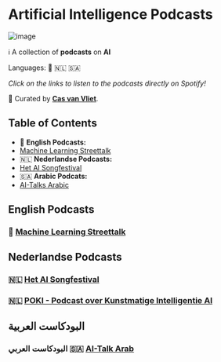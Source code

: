 # Artificial Intelligence Podcasts

![image](https://github.com/cas-van-vliet/cas-van-vliet/assets/146363448/12512d42-e0e2-452a-9d4b-ce683b1cc906)

ℹ️ A collection of **podcasts** on **AI** 

Languages: 🏴󠁧󠁢󠁥󠁮󠁧󠁿 🇳🇱 🇸🇦 

_Click on the links to listen to the podcasts directly on Spotify!_

👀 Curated by [**Cas van Vliet**](https://casvanvliet.substack.com).

## Table of Contents

- 🏴󠁧󠁢󠁥󠁮󠁧󠁿 **English Podcasts:**
- [Machine Learning Streettalk](#english-podcasts)
- 🇳🇱 **Nederlandse Podcasts:**
- [Het AI Songfestival](#nederlandse-podcasts)
- 🇸🇦 **Arabic Podcats:**
- [AI-Talks Arabic](#arabic-podcasts)

## English Podcasts

### 🏴󠁧󠁢󠁥󠁮󠁧󠁿 [Machine Learning Streettalk](https://open.spotify.com/show/02e6PZeIOdpmBGT9THuzwR)

## Nederlandse Podcasts

### 🇳🇱 [Het AI Songfestival](https://www.vpro.nl/programmas/ai-songfestival.html)

### 🇳🇱 [POKI - Podcast over Kunstmatige Intelligentie AI](https://art19.com/shows/poki)

## البودكاست العربية

### البودكاست العربي 🇸🇦 [AI-Talk Arab](https://open.spotify.com/show/5PaoYlo3lYZwvgDlqX6u29)
